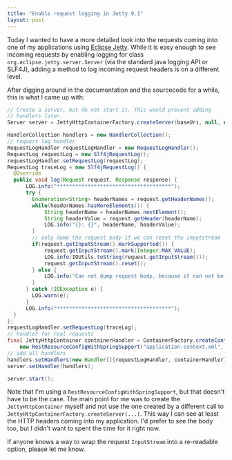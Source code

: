 ```yaml
---
title: "Enable request logging in Jetty 9.1"
layout: post
---
```


Today I wanted to have a more detailed look into the requests coming into one of my applications using 
[Eclipse Jetty][0]. While it is easy enough to see incoming requests by enabling logging for 
class `org.eclipse.jetty.server.Server` (via the standard java logging API or SLF4J), adding a method to log incoming
request headers is on a different level.

After digging around in the documentation and the sourcecode for a while, this is what I came up with:

```` java
// Create a server, but do not start it. This would prevent adding
// handlers later
Server server = JettyHttpContainerFactory.createServer(baseUri, null, null, false);

HandlerCollection handlers = new HandlerCollection();
// request log handler
RequestLogHandler requestLogHandler = new RequestLogHandler();
RequestLog requestLog = new Slf4jRequestLog();
requestLogHandler.setRequestLog(requestLog);
RequestLog traceLog = new Slf4jRequestLog() {
  @Override
  public void log(Request request, Response response) {
	  LOG.info("*************************************");
	  try {
	    Enumeration<String> headerNames = request.getHeaderNames();
	    while(headerNames.hasMoreElements()) {
		    String headerName = headerNames.nextElement();
		    String headerValue = request.getHeader(headerName);
		    LOG.info("{}: {}", headerName, headerValue);
	    }
	    // only dump the request body if we can reset the inputstream
	    if(request.getInputStream().markSupported()) {
		    request.getInputStream().mark(Integer.MAX_VALUE);
		    LOG.info(IOUtils.toString(request.getInputStream()));
		    request.getInputStream().reset();
	    } else {
		    LOG.info("Can not dump request body, because it can not be reset");
	    }
	  } catch (IOException e) {
	    LOG.warn(e);
	  }
	  LOG.info("*************************************");
  }
};
requestLogHandler.setRequestLog(traceLog);
// handler for real requests
final JettyHttpContainer containerHandler = ContainerFactory.createContainer(JettyHttpContainer.class,
	new RestResourceConfigWithSpringSupport("application-context.xml", MyServiceClass.class));
// add all handlers
handlers.setHandlers(new Handler[]{requestLogHandler, containerHandler});
server.setHandler(handlers);

server.start();
````

Note that I'm using a `RestResourceConfigWithSpringSupport`, but that doesn't have to be the case. The main point for me
was to create the `JettyHttpContainer` myself and not use the one created by a different call to 
`JettyHttpContainerFactory.createServer(...)`. This way I can see at least the HTTP headers coming into my application. I'd
prefer to see the body too, but I didn't want to spent the time for it right now.

If anyone knows a way to wrap the request `InputStream` into a re-readable option, please let me know.

[0]: http://www.eclipse.org/jetty/
